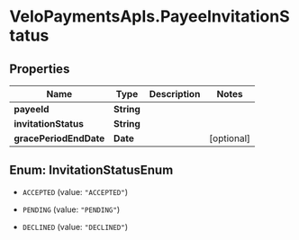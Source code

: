 # VeloPaymentsApIs.PayeeInvitationStatus

## Properties
Name | Type | Description | Notes
------------ | ------------- | ------------- | -------------
**payeeId** | **String** |  | 
**invitationStatus** | **String** |  | 
**gracePeriodEndDate** | **Date** |  | [optional] 


<a name="InvitationStatusEnum"></a>
## Enum: InvitationStatusEnum


* `ACCEPTED` (value: `"ACCEPTED"`)

* `PENDING` (value: `"PENDING"`)

* `DECLINED` (value: `"DECLINED"`)




